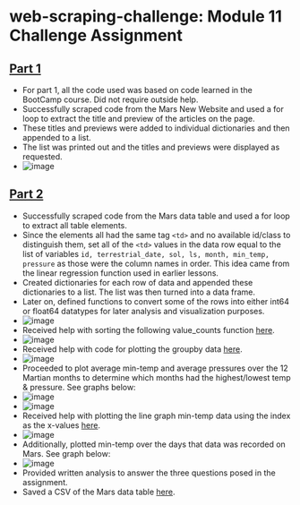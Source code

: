# web-scraping-challenge: Module 11 Challenge Assignment
## [Part 1](https://github.com/lvit001/web-scraping-challenge/blob/main/Starter_Code/part_1_mars_news.ipynb)
- For part 1, all the code used was based on code learned in the BootCamp course. Did not require outside help.
- Successfully scraped code from the Mars New Website and used a for loop to extract the title and preview of the articles on the page.
- These titles and previews were added to individual dictionaries and then appended to a list.
- The list was printed out and the titles and previews were displayed as requested.
- ![image](https://github.com/lvit001/web-scraping-challenge/assets/140283164/ba9f9a57-db0e-4acf-bb99-c6996d91dba9)
## [Part 2](https://github.com/lvit001/web-scraping-challenge/blob/main/Starter_Code/part_2_mars_weather.ipynb)
- Successfully scraped code from the Mars data table and used a for loop to extract all table elements.
- Since the elements all had the same tag `<td>` and no available id/class to distinguish them, set all of the `<td>` values in the data row equal to the list of variables `id, terrestrial_date, sol, ls, month, min_temp, pressure` as those were the column names in order. This idea came from the linear regression function used in earlier lessons.
- Created dictionaries for each row of data and appended these dictionaries to a list. The list was then turned into a data frame.
- Later on, defined functions to convert some of the rows into either int64 or float64 datatypes for later analysis and visualization purposes.
- ![image](https://github.com/lvit001/web-scraping-challenge/assets/140283164/018d8cd2-9a8e-4c69-b807-4f82610f5dcb)
- Received help with sorting the following value_counts function [here](https://pandas.pydata.org/docs/reference/api/pandas.DataFrame.value_counts.html).
- ![image](https://github.com/lvit001/web-scraping-challenge/assets/140283164/1e200505-bd1f-4972-b41d-af0c4b3b12e6)
- Received help with code for plotting the groupby data [here](https://stackoverflow.com/questions/40313727/bar-graph-from-dataframe-groupby).
- ![image](https://github.com/lvit001/web-scraping-challenge/assets/140283164/9f4bd3aa-b43e-4c03-a025-ee4971c47736)
- Proceeded to plot average min-temp and average pressures over the 12 Martian months to determine which months had the highest/lowest temp & pressure. See graphs below:
- ![image](https://github.com/lvit001/web-scraping-challenge/assets/140283164/e8528497-8a37-4f6e-8320-513839cffac1)
- ![image](https://github.com/lvit001/web-scraping-challenge/assets/140283164/a2afca44-93a8-4900-9abc-f9a7dcc7494f)
- Received help with plotting the line graph min-temp data using the index as the x-values [here](https://www.statology.org/pandas-plot-index/).
- ![image](https://github.com/lvit001/web-scraping-challenge/assets/140283164/ade140bb-47c4-4cb9-a6b6-793e1ebece0e)
- Additionally, plotted min-temp over the days that data was recorded on Mars. See graph below:
- ![image](https://github.com/lvit001/web-scraping-challenge/assets/140283164/4277c293-9c0f-45d7-843a-351171669161)
- Provided written analysis to answer the three questions posed in the assignment. 
- Saved a CSV of the Mars data table [here](https://github.com/lvit001/web-scraping-challenge/blob/main/Starter_Code/mars_data.csv).




